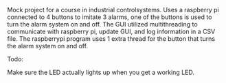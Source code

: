 Mock project for a course in industrial controlsystems.
Uses a raspberry pi connected to 4 buttons to imitate 3 alarms, one of the buttons is used to turn the alarm system on and off.
The GUI utilized multithreading to communicate with raspberry pi, update GUI, and log information in a CSV file. 
The raspberrypi program uses 1 extra thread for the button that turns the alarm system on and off.


Todo:

Make sure the LED actually lights up when you get a working LED.